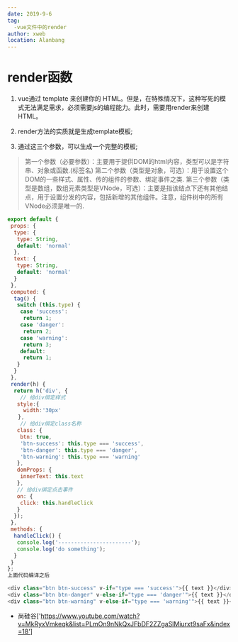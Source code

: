 ```yaml
---
date: 2019-9-6
tag: 
  -vue文件中的render
author: xweb
location: Alanbang
---
```


# render函数
1. vue通过 template 来创建你的 HTML。但是，在特殊情况下，这种写死的模式无法满足需求，必须需要js的编程能力。此时，需要用render来创建HTML。

2. render方法的实质就是生成template模板;

3. 通过这三个参数，可以生成一个完整的模板;

> 第一个参数（必要参数）：主要用于提供DOM的html内容，类型可以是字符串、对象或函数.(标签名)
> 第二个参数（类型是对象，可选）：用于设置这个DOM的一些样式、属性、传的组件的参数、绑定事件之类.
> 第三个参数（类型是数组，数组元素类型是VNode，可选）：主要是指该结点下还有其他结点，用于设置分发的内容，包括新增的其他组件。注意，组件树中的所有VNode必须是唯一的.

```js
export default {
 props: {
  type: {
   type: String,
   default: 'normal'
  },
  text: {
   type: String,
   default: 'normal'
  }
 },
 computed: {
  tag() {
   switch (this.type) {
    case 'success':
     return 1;
    case 'danger':
     return 2;
    case 'warning':
     return 3;
    default:
     return 1;
   }
  }
 },
 render(h) {
  return h('div', {
    // 给div绑定样式
   style:{
　　　width:'30px'
　　},　
    // 给div绑定class名称
   class: {
    btn: true,
    'btn-success': this.type === 'success',
    'btn-danger': this.type === 'danger',
    'btn-warning': this.type === 'warning'
   },
   domProps: {
    innerText: this.text
   },
   // 给div绑定点击事件
   on: {
    click: this.handleClick
   }
  });
 },
 methods: {
  handleClick() {
   console.log('-----------------------');
   console.log('do something');
  }
 }
};
上面代码编译之后

<div class="btn btn-success" v-if="type === 'success'">{{ text }}</div>
<div class="btn btn-danger" v-else-if="type === 'danger'">{{ text }}</div>
<div class="btn btn-warning" v-else-if="type === 'warning'">{{ text }}</div>

```

* 尚硅谷['https://www.youtube.com/watch?v=MkRyxVmkeqk&list=PLmOn9nNkQxJFbDF2ZZgaSlMiurxt9saFx&index=18']